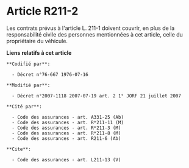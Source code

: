 # Article R211-2

Les contrats prévus à l'article L. 211-1 doivent couvrir, en plus de la responsabilité civile des personnes mentionnées à cet
article, celle du propriétaire du véhicule.

**Liens relatifs à cet article**

	**Codifié par**:

	  - Décret n°76-667 1976-07-16

	**Modifié par**:

	  - Décret n°2007-1118 2007-07-19 art. 2 1° JORF 21 juillet 2007

	**Cité par**:

	  - Code des assurances - art. A331-25 (Ab)
	  - Code des assurances - art. R*211-11 (M)
	  - Code des assurances - art. R*211-3 (M)
	  - Code des assurances - art. R*211-8 (M)
	  - Code des assurances - art. R211-6 (Ab)

	**Cite**:

	  - Code des assurances - art. L211-13 (V)
